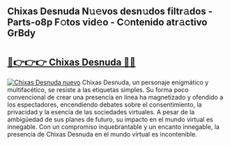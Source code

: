 ## Chixas Desnuda N𝚞𝚎vos desn𝚞dos filtr𝚊dos - Parts-o8p F𝚘tos vid𝚎o - C𝚘ntenido atr𝚊ctivo GrBdy

# <h2><a href="http://mb2k6m.tromn.icu/?c=Chixas+Desnuda">🔗👉👉👉 Chixas Desnuda 🔗🔗</a></h2>

[![Chixas Desnuda nuevo](https://i.imgur.com/pEAQMta.gif)](http://mb2k6m.tromn.icu/?c=Chixas+Desnuda)
Chixas Desnuda, un personaje enigmático y multifacético, se resiste a las etiquetas simples. Su forma poco convencional de crear una presencia en línea ha magnetizado y ofendido a los espectadores, encendiendo debates sobre el consentimiento, la privacidad y la esencia de las sociedades virtuales. A pesar de la ambigüedad de sus planes de futuro, su impacto en el mundo virtual es innegable. Con un compromiso inquebrantable y un encanto innegable, la presencia de Chixas Desnuda en el mundo virtual es incontenible.
